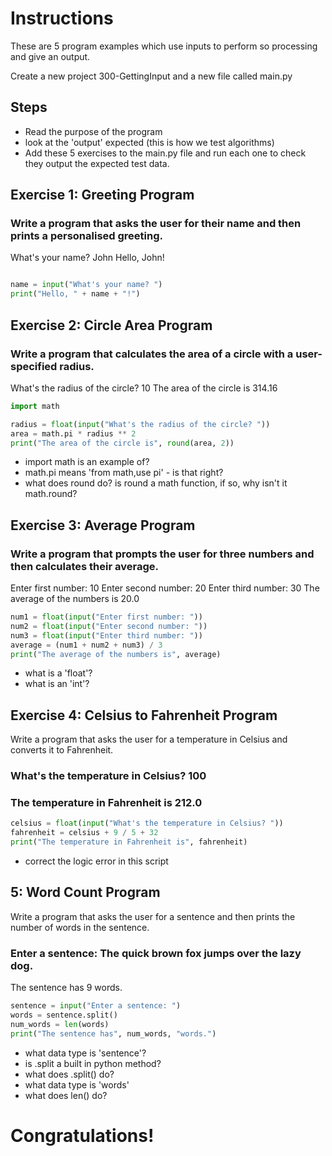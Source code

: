 # Instructions  

These are 5 program examples which use inputs to perform so processing and give an output.

Create a new project 300-GettingInput and a new file called main.py

## Steps

- Read the purpose of the program
- look at the 'output' expected (this is how we test algorithms)
- Add these 5 exercises to the main.py file and run each one to check they output the expected test data.

## Exercise 1: Greeting Program

### Write a program that asks the user for their name and then prints a personalised greeting.

What's your name? John
Hello, John!

```python

name = input("What's your name? ")
print("Hello, " + name + "!")
```

## Exercise 2: Circle Area Program

### Write a program that calculates the area of a circle with a user-specified radius.


What's the radius of the circle? 10
The area of the circle is 314.16

```python
import math

radius = float(input("What's the radius of the circle? "))
area = math.pi * radius ** 2
print("The area of the circle is", round(area, 2))
```
- import math is an example of?
- math.pi means 'from math,use pi' - is that right?
- what does round do? is round a math function, if so, why isn't it math.round?


## Exercise 3: Average Program

### Write a program that prompts the user for three numbers and then calculates their average.

Enter first number: 10
Enter second number: 20
Enter third number: 30
The average of the numbers is 20.0

```python
num1 = float(input("Enter first number: "))
num2 = float(input("Enter second number: "))
num3 = float(input("Enter third number: "))
average = (num1 + num2 + num3) / 3
print("The average of the numbers is", average)
```
- what is a 'float'?
- what is an 'int'?


## Exercise 4: Celsius to Fahrenheit Program

Write a program that asks the user for a temperature in Celsius and converts it to Fahrenheit.


### What's the temperature in Celsius? 100
### The temperature in Fahrenheit is 212.0

```python
celsius = float(input("What's the temperature in Celsius? "))
fahrenheit = celsius + 9 / 5 + 32
print("The temperature in Fahrenheit is", fahrenheit)
```
- correct the logic error in this script

## 5: Word Count Program

Write a program that asks the user for a sentence and then prints the number of words in the sentence.

### Enter a sentence: The quick brown fox jumps over the lazy dog.
The sentence has 9 words.

```python
sentence = input("Enter a sentence: ")
words = sentence.split()
num_words = len(words)
print("The sentence has", num_words, "words.")
```
  - what data type is 'sentence'?
  - is .split a built in python method?
  - what does .split() do?
  - what data type is 'words'
  - what does len() do?

# Congratulations!
